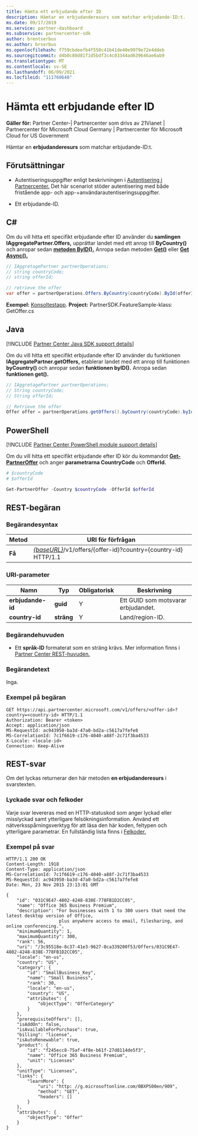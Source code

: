 ```yaml
---
title: Hämta ett erbjudande efter ID
description: Hämtar en erbjudanderesurs som matchar erbjudande-ID:t.
ms.date: 09/17/2019
ms.service: partner-dashboard
ms.subservice: partnercenter-sdk
author: brentserbus
ms.author: brserbus
ms.openlocfilehash: f759cbdeefb4f550c41b41de40e9979e72e4ddeb
ms.sourcegitcommit: d4b0c80d81f1d5bdf3c4c03344ad639646ae6ab9
ms.translationtype: MT
ms.contentlocale: sv-SE
ms.lasthandoff: 06/09/2021
ms.locfileid: "111760648"
---
```

# <a name="get-an-offer-by-id"></a>Hämta ett erbjudande efter ID

**Gäller för:** Partner Center-| Partnercenter som drivs av 21Vianet | Partnercenter för Microsoft Cloud Germany | Partnercenter för Microsoft Cloud for US Government

Hämtar en **erbjudanderesurs** som matchar erbjudande-ID:t.

## <a name="prerequisites"></a>Förutsättningar

- Autentiseringsuppgifter enligt beskrivningen i [Autentisering i Partnercenter.](partner-center-authentication.md) Det här scenariot stöder autentisering med både fristående app- och app-+användarautentiseringsuppgifter.

- Ett erbjudande-ID.

## <a name="c"></a>C\#

Om du vill hitta ett specifikt erbjudande efter ID använder du **samlingen IAggregatePartner.Offers,** upprättar landet med ett anrop till **ByCountry()** och anropar sedan [**metoden ByID().**](/dotnet/api/microsoft.store.partnercenter.offers.ioffercollection.byid) Anropa sedan metoden [**Get()**](/dotnet/api/microsoft.store.partnercenter.offers.ioffercollection.get) eller [**Get Async().**](/dotnet/api/microsoft.store.partnercenter.offers.ioffercollection.getasync)

```csharp
// IAggretagePartner partnerOperations;
// string countryCode;
// string offerId;

// retrieve the offer
var offer = partnerOperations.Offers.ByCountry(countryCode).ById(offerId).Get();
```

**Exempel:** [Konsoltestapp](console-test-app.md). **Project:** PartnerSDK.FeatureSample-klass: GetOffer.cs 

## <a name="java"></a>Java

[!INCLUDE [Partner Center Java SDK support details](../includes/java-sdk-support.md)]

Om du vill hitta ett specifikt erbjudande efter ID använder du funktionen **IAggregatePartner.getOffers,** etablerar landet med ett anrop till funktionen **byCountry()** och anropar sedan **funktionen byID().** Anropa sedan **funktionen get().**

```java
// IAggretagePartner partnerOperations;
// String countryCode;
// String offerId;

// Retrieve the offer
Offer offer = partnerOperations.getOffers().byCountry(countryCode).byId(offerId).get();
```

## <a name="powershell"></a>PowerShell

[!INCLUDE [Partner Center PowerShell module support details](../includes/powershell-module-support.md)]

Om du vill hitta ett specifikt erbjudande efter ID kör du kommandot [**Get-PartnerOffer**](https://github.com/Microsoft/Partner-Center-PowerShell/blob/master/docs/help/Get-PartnerOffer.md) och anger **parametrarna CountryCode** och **OfferId.**

```powershell
# $countryCode
# $offerId

Get-PartnerOffer -Country $countryCode -OfferId $offerId
```

## <a name="rest-request"></a>REST-begäran

### <a name="request-syntax"></a>Begärandesyntax

| Metod  | URI för förfrågan                                                                                    |
|---------|------------------------------------------------------------------------------------------------|
| **Få** | [*{baseURL}*](partner-center-rest-urls.md)/v1/offers/{offer-id}?country={country-id} HTTP/1.1 |

### <a name="uri-parameter"></a>URI-parameter

| Namn           | Typ       | Obligatorisk | Beskrivning                           |
|----------------|------------|----------|---------------------------------------|
| **erbjudande-id**   | **guid**   | Y        | Ett GUID som motsvarar erbjudandet. |
| **country-id** | **sträng** | Y        | Land/region-ID.                |

### <a name="request-headers"></a>Begärandehuvuden

- Ett **språk-ID** formaterat som en sträng krävs.
Mer information finns i [Partner Center REST-huvuden.](headers.md)

### <a name="request-body"></a>Begärandetext

Inga.

### <a name="request-example"></a>Exempel på begäran

```http
GET https://api.partnercenter.microsoft.com/v1/offers/<offer-id>?country=<country-id> HTTP/1.1
Authorization: Bearer <token>
Accept: application/json
MS-RequestId: ac943950-ba3d-47a0-bd2a-c5617a7fefe8
MS-CorrelationId: 7c1f6619-c176-4040-a88f-2c71f3ba4533
X-Locale: <locale-id>
Connection: Keep-Alive
```

## <a name="rest-response"></a>REST-svar

Om det lyckas returnerar den här metoden **en erbjudanderesurs** i svarstexten.

### <a name="response-success-and-error-codes"></a>Lyckade svar och felkoder

Varje svar levereras med en HTTP-statuskod som anger lyckad eller misslyckad samt ytterligare felsökningsinformation. Använd ett nätverksspårningsverktyg för att läsa den här koden, feltypen och ytterligare parametrar. En fullständig lista finns i [Felkoder.](error-codes.md)

### <a name="response-example"></a>Exempel på svar

```http
HTTP/1.1 200 OK
Content-Length: 1918
Content-Type: application/json
MS-CorrelationId: 7c1f6619-c176-4040-a88f-2c71f3ba4533
MS-RequestId: ac943950-ba3d-47a0-bd2a-c5617a7fefe8
Date: Mon, 23 Nov 2015 23:13:01 GMT

{
    "id": "031C9E47-4802-4248-838E-778FB1D2CC05",
    "name": "Office 365 Business Premium",
    "description": "For businesses with 1 to 300 users that need the latest desktop version of Office,
                    plus anywhere access to email, filesharing, and online conferencing.",
    "minimumQuantity": 1,
    "maximumQuantity": 300,
    "rank": 56,
    "uri": "/3c95518e-8c37-41e3-9627-0ca339200f53/Offers/031C9E47-4802-4248-838E-778FB1D2CC05",
    "locale": "en-us",
    "country": "US",
    "category": {
        "id": "SmallBusiness_Key",
        "name": "Small Business",
        "rank": 30,
        "locale": "en-us",
        "country": "US",
        "attributes": {
            "objectType": "OfferCategory"
        }
    },
    "prerequisiteOffers": [],
    "isAddOn": false,
    "isAvailableForPurchase": true,
    "billing": "license",
    "isAutoRenewable": true,
    "product": {
        "id": "f245ecc8-75af-4f8e-b61f-27d8114de5f3",
        "name": "Office 365 Business Premium",
        "unit": "Licenses"
    },
    "unitType": "Licenses",
    "links": {
        "learnMore": {
            "uri": "http: //g.microsoftonline.com/0BXPS00en/909",
            "method": "GET",
            "headers": []
        }
    },
    "attributes": {
        "objectType": "Offer"
    }
}
```
